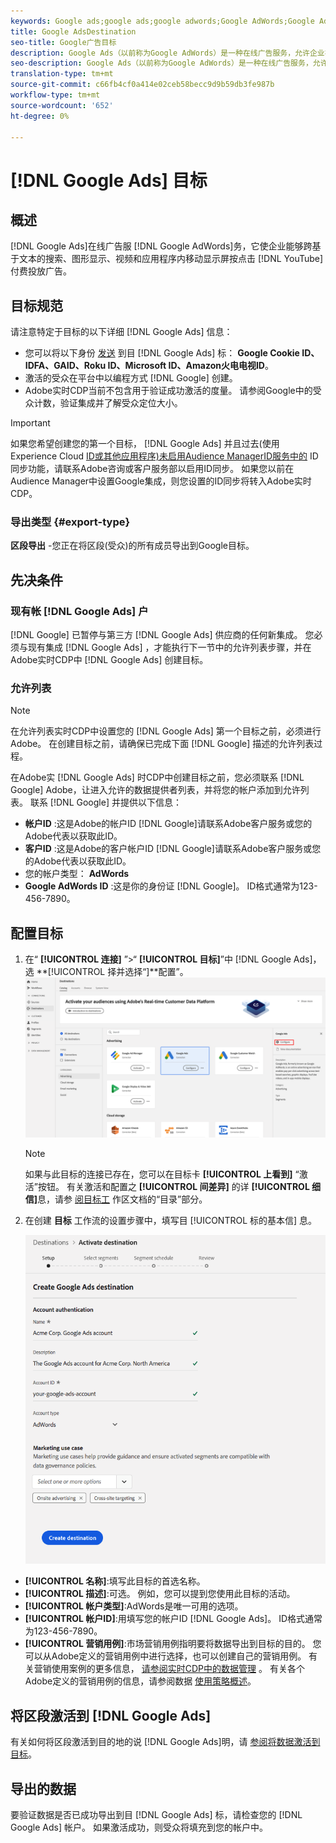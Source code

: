 ```yaml
---
keywords: Google ads;google ads;google adwords;Google AdWords;Google Adwords
title: Google AdsDestination
seo-title: Google广告目标
description: Google Ads（以前称为Google AdWords）是一种在线广告服务，允许企业在基于文本的搜索、图形显示、YouTube视频和应用程序内移动显示中按点击付费广告。
seo-description: Google Ads（以前称为Google AdWords）是一种在线广告服务，允许企业在基于文本的搜索、图形显示、YouTube视频和应用程序内移动显示中按点击付费广告。
translation-type: tm+mt
source-git-commit: c66fb4cf0a414e02ceb58becc9d9b59db3fe987b
workflow-type: tm+mt
source-wordcount: '652'
ht-degree: 0%

---
```



# [!DNL Google Ads] 目标

## 概述

[!DNL Google Ads]在线广告服 [!DNL Google AdWords]务，它使企业能够跨基于文本的搜索、图形显示、视频和应用程序内移动显示屏按点击 [!DNL YouTube] 付费投放广告。

## 目标规范

请注意特定于目标的以下详细 [!DNL Google Ads] 信息：

* 您可以将以下身份 [发送](../../identity-service/namespaces.md) 到目 [!DNL Google Ads] 标： **Google Cookie ID、IDFA、GAID、Roku ID、Microsoft ID、Amazon火电电视ID**。
* 激活的受众在平台中以编程方式 [!DNL Google] 创建。
* Adobe实时CDP当前不包含用于验证成功激活的度量。 请参阅Google中的受众计数，验证集成并了解受众定位大小。

>[!IMPORTANT]
>
>如果您希望创建您的第一个目标， [!DNL Google Ads] 并且过去(使用Experience Cloud [ID或其他应用程序)未启用Audience ManagerID服务中的](https://docs.adobe.com/content/help/en/id-service/using/id-service-api/methods/idsync.html) ID同步功能，请联系Adobe咨询或客户服务部以启用ID同步。 如果您以前在Audience Manager中设置Google集成，则您设置的ID同步将转入Adobe实时CDP。

### 导出类型 {#export-type}

**区段导出** -您正在将区段(受众)的所有成员导出到Google目标。

## 先决条件

### 现有帐 [!DNL Google Ads] 户

[!DNL Google] 已暂停与第三方 [!DNL Google Ads] 供应商的任何新集成。 您必须与现有集成 [!DNL Google Ads] ，才能执行下一节中的允许列表步骤，并在Adobe实时CDP中 [!DNL Google Ads] 创建目标。

### 允许列表

>[!NOTE]
>
>在允许列表实时CDP中设置您的 [!DNL Google Ads] 第一个目标之前，必须进行Adobe。 在创建目标之前，请确保已完成下面 [!DNL Google] 描述的允许列表过程。

在Adobe实 [!DNL Google Ads] 时CDP中创建目标之前，您必须联系 [!DNL Google] Adobe，让进入允许的数据提供者列表，并将您的帐户添加到允许列表。 联系 [!DNL Google] 并提供以下信息：

* **帐户ID** :这是Adobe的帐户ID [!DNL Google]请联系Adobe客户服务或您的Adobe代表以获取此ID。
* **客户ID** :这是Adobe的客户帐户ID [!DNL Google]请联系Adobe客户服务或您的Adobe代表以获取此ID。
* 您的帐户类型： **AdWords**
* **Google AdWords ID** :这是你的身份证 [!DNL Google]。 ID格式通常为123-456-7890。

## 配置目标

1. 在“ **[!UICONTROL 连接]** ”>“ **[!UICONTROL 目标]**”中 [!DNL Google Ads]，选 **[!UICONTROL 择并选择“]**配置”。
   ![连接Google广告目标](/help/rtcdp/destinations/assets/google-2-destination.png)

   >[!NOTE]
   >
   >如果与此目标的连接已存在，您可以在目标卡 **[!UICONTROL 上看到]** “激活”按钮。 有关激活和配置之 **[!UICONTROL 间差异]** 的详 **[!UICONTROL 细信]**&#x200B;息，请参 [阅目标工](/help/rtcdp/destinations/destinations-workspace.md#catalog) 作区文档的“目录”部分。

2. 在创建 **目标** 工作流的设置步骤中，填写目 [!UICONTROL 标的基本信] 息。 <br>

   ![Google Ads的基本信息](/help/rtcdp/destinations/assets/google-2-destination-setup-step.png)
* **[!UICONTROL 名称]**:填写此目标的首选名称。
* **[!UICONTROL 描述]**:可选。 例如，您可以提到您使用此目标的活动。
* **[!UICONTROL 帐户类型]**:AdWords是唯一可用的选项。
* **[!UICONTROL 帐户ID]**:用填写您的帐户ID [!DNL Google Ads]。 ID格式通常为123-456-7890。
* **[!UICONTROL 营销用例]**:市场营销用例指明要将数据导出到目标的目的。 您可以从Adobe定义的营销用例中进行选择，也可以创建自己的营销用例。 有关营销使用案例的更多信息， [请参阅实时CDP中的数据管理](/help/rtcdp/privacy/data-governance-overview.md#destinations) 。 有关各个Adobe定义的营销用例的信息，请参阅数据 [使用策略概述](/help/data-governance/policies/overview.md#core-actions)。

## 将区段激活到 [!DNL Google Ads]

有关如何将区段激活到目的地的说 [!DNL Google Ads]明，请 [参阅将数据激活到目标](/help/rtcdp/destinations/activate-destinations.md)。

## 导出的数据

要验证数据是否已成功导出到目 [!DNL Google Ads] 标，请检查您的 [!DNL Google Ads] 帐户。 如果激活成功，则受众将填充到您的帐户中。